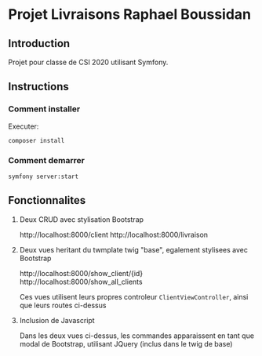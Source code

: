 # Projet Livraisons Raphael Boussidan

## Introduction

Projet pour classe de CSI 2020 utilisant Symfony.

## Instructions

### Comment installer
Executer:

    composer install

### Comment demarrer

    symfony server:start
    
## Fonctionnalites

1. Deux CRUD avec stylisation Bootstrap

    http://localhost:8000/client
    http://localhost:8000/livraison
    
2. Deux vues heritant du twmplate twig "base", egalement stylisees avec Bootstrap

    http://localhost:8000/show_client/{id}
    http://localhost:8000/show_all_clients
    
    Ces vues utilisent leurs propres controleur `ClientViewController`,
    ainsi que leurs routes ci-dessus

3. Inclusion de Javascript

    Dans les deux vues ci-dessus, les commandes apparaissent 
en tant que modal de Bootstrap, utilisant JQuery (inclus dans le twig de base)

